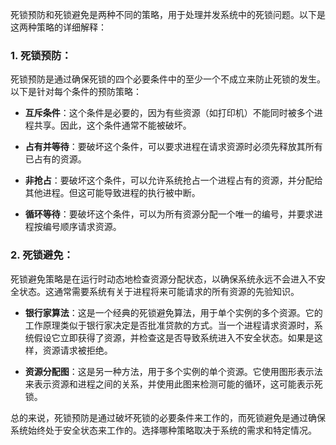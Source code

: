死锁预防和死锁避免是两种不同的策略，用于处理并发系统中的死锁问题。以下是这两种策略的详细解释：

### 1. 死锁预防：

死锁预防是通过确保死锁的四个必要条件中的至少一个不成立来防止死锁的发生。以下是针对每个条件的预防策略：

- **互斥条件**：这个条件是必要的，因为有些资源（如打印机）不能同时被多个进程共享。因此，这个条件通常不能被破坏。

- **占有并等待**：要破坏这个条件，可以要求进程在请求资源时必须先释放其所有已占有的资源。

- **非抢占**：要破坏这个条件，可以允许系统抢占一个进程占有的资源，并分配给其他进程。但这可能导致进程的执行被中断。

- **循环等待**：要破坏这个条件，可以为所有资源分配一个唯一的编号，并要求进程按编号顺序请求资源。

### 2. 死锁避免：

死锁避免策略是在运行时动态地检查资源分配状态，以确保系统永远不会进入不安全状态。这通常需要系统有关于进程将来可能请求的所有资源的先验知识。

- **银行家算法**：这是一个经典的死锁避免算法，用于单个实例的多个资源。它的工作原理类似于银行家决定是否批准贷款的方式。当一个进程请求资源时，系统假设它立即获得了资源，并检查这是否导致系统进入不安全状态。如果是这样，资源请求被拒绝。

- **资源分配图**：这是另一种方法，用于多个实例的单个资源。它使用图形表示法来表示资源和进程之间的关系，并使用此图来检测可能的循环，这可能表示死锁。

总的来说，死锁预防是通过破坏死锁的必要条件来工作的，而死锁避免是通过确保系统始终处于安全状态来工作的。选择哪种策略取决于系统的需求和特定情况。